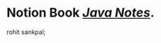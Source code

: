# Notion Book *[Java Notes](https://linen-turnover-b6d.notion.site/Java-afcaed48a4a94d3093ce1ab66b3dde41)*.
rohit sankpal;
